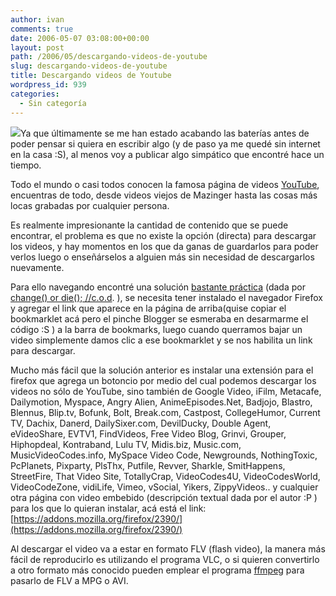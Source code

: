 ```yaml
---
author: ivan
comments: true
date: 2006-05-07 03:08:00+00:00
layout: post
path: /2006/05/descargando-videos-de-youtube
slug: descargando-videos-de-youtube
title: Descargando videos de Youtube
wordpress_id: 939
categories:
  - Sin categoría
---
```


[![](http://photos1.blogger.com/blogger/5311/455/320/logo_tagline_sm.gif)](http://photos1.blogger.com/blogger/5311/455/1600/logo_tagline_sm.gif)Ya que últimamente se me han estado acabando las baterías antes de poder pensar si quiera en escribir algo (y de paso ya me quedé sin internet en la casa :S), al menos voy a publicar algo simpático que encontré hace un tiempo.

Todo el mundo o casi todos conocen la famosa página de videos [YouTube](http://www.youtube.com), encuentras de todo, desde videos viejos de Mazinger hasta las cosas más locas grabadas por cualquier persona.

Es realmente impresionante la cantidad de contenido que se puede encontrar, el problema es que no existe la opción (directa) para descargar los videos, y hay momentos en los que da ganas de guardarlos para poder verlos luego o enseñárselos a alguien más sin necesidad de descargarlos nuevamente.

Para ello navegando encontré una solución [bastante práctica](http://vntructuyen.net/%7Ewasabi/2006/vietnamese-talks/how-to-download-songs-from-nhacso-dot-net.aspx) (dada por
[change() or die(); //c.o.d](http://vntructuyen.net/%7Ewasabi/). ), se necesita tener instalado el navegador Firefox y agregar el link que aparece en la página de arriba(quise copiar el bookmarklet acá pero el pinche Blogger se esmeraba en desarmarme el código :S ) a la barra de bookmarks, luego cuando querramos bajar un video simplemente damos clic a ese bookmarklet y se nos habilita un link para descargar.

Mucho más fácil que la solución anterior es instalar una extensión para el firefox que agrega un botoncio por medio del cual podemos descargar los videos no sólo de YouTube, sino también de Google Video, iFilm, Metacafe, Dailymotion, Myspace, Angry Alien, AnimeEpisodes.Net, Badjojo, Blastro, Blennus, Blip.tv, Bofunk, Bolt, Break.com, Castpost, CollegeHumor, Current TV, Dachix, Danerd, DailySixer.com, DevilDucky, Double Agent, eVideoShare, EVTV1, FindVideos, Free Video Blog, Grinvi, Grouper, Hiphopdeal, Kontraband, Lulu TV, Midis.biz, Music.com, MusicVideoCodes.info, MySpace Video Code, Newgrounds, NothingToxic, PcPlanets, Pixparty, PlsThx, Putfile, Revver, Sharkle, SmitHappens, StreetFire, That Video Site, TotallyCrap, VideoCodes4U, VideoCodesWorld, VideoCodeZone, vidiLife, Vimeo, vSocial, Yikers, ZippyVideos.. y cualquier otra página con video embebido (descripción textual dada por el autor :P ) para los que lo quieran instalar, acá está el link: [https://addons.mozilla.org/firefox/2390/](https://addons.mozilla.org/firefox/2390/)

Al descargar el video va a estar en formato FLV (flash video), la manera más fácil de reproducirlo es utilizando el programa VLC, o si quieren convertirlo a otro formato más conocido pueden emplear el programa [ffmpeg](http://ffmpeg.sourceforge.net/download.php) para pasarlo de FLV a MPG o AVI.
